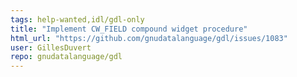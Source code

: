 ```yaml
---
tags: help-wanted,idl/gdl-only
title: "Implement CW_FIELD compound widget procedure"
html_url: "https://github.com/gnudatalanguage/gdl/issues/1083"
user: GillesDuvert
repo: gnudatalanguage/gdl
---
```


